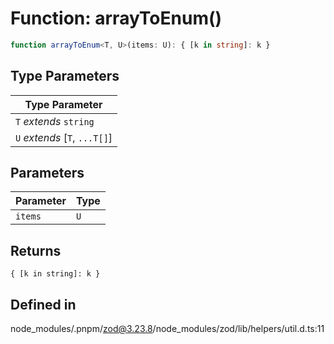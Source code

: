 # Function: arrayToEnum()

```ts
function arrayToEnum<T, U>(items: U): { [k in string]: k }
```

## Type Parameters

| Type Parameter |
| ------ |
| `T` *extends* `string` |
| `U` *extends* [`T`, `...T[]`] |

## Parameters

| Parameter | Type |
| ------ | ------ |
| `items` | `U` |

## Returns

`{ [k in string]: k }`

## Defined in

node\_modules/.pnpm/zod@3.23.8/node\_modules/zod/lib/helpers/util.d.ts:11
